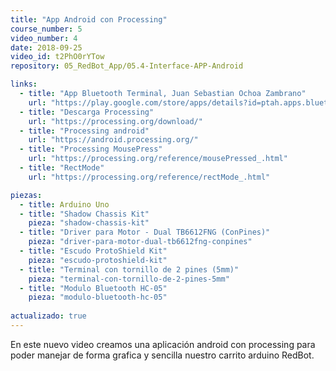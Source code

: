 ```yaml
---
title: "App Android con Processing"
course_number: 5
video_number: 4
date: 2018-09-25
video_id: t2PhO0rYTow
repository: 05_RedBot_App/05.4-Interface-APP-Android

links:
  - title: "App Bluetooth Terminal, Juan Sebastian Ochoa Zambrano"
    url: "https://play.google.com/store/apps/details?id=ptah.apps.bluetoothterminal"
  - title: "Descarga Processing"
    url: "https://processing.org/download/"
  - title: "Processing android"
    url: "https://android.processing.org/"
  - title: "Processing MousePress"
    url: "https://processing.org/reference/mousePressed_.html"
  - title: "RectMode"
    url: "https://processing.org/reference/rectMode_.html"

piezas:
  - title: Arduino Uno
  - title: "Shadow Chassis Kit"
    pieza: "shadow-chassis-kit"
  - title: "Driver para Motor - Dual TB6612FNG (ConPines)"
    pieza: "driver-para-motor-dual-tb6612fng-conpines"
  - title: "Escudo ProtoShield Kit"
    pieza: "escudo-protoshield-kit"
  - title: "Terminal con tornillo de 2 pines (5mm)"
    pieza: "terminal-con-tornillo-de-2-pines-5mm"
  - title: "Modulo Bluetooth HC-05"
    pieza: "modulo-bluetooth-hc-05"
    
actualizado: true
---
```


En este nuevo video creamos una aplicación android con processing para poder manejar de forma grafica y sencilla nuestro carrito arduino RedBot.
